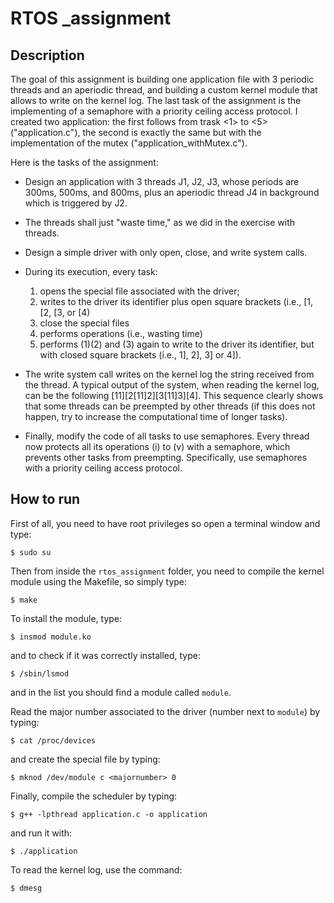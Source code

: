 # RTOS _assignment

## Description

The goal of this assignment is building one application file with 3 periodic threads and an aperiodic thread, and building a custom kernel module that allows to write on the kernel log.
The last task of the assignment is the implementing of a semaphore with a priority ceiling access protocol.
I created two application: the first follows from trask <1> to <5> ("application.c"), the second is exactly the same but with the implementation of the mutex ("application_withMutex.c").

Here is the tasks of the assignment:

* Design an application with 3 threads J1, J2, J3, whose periods are 300ms, 500ms, and 800ms, plus an aperiodic thread J4 in background which is triggered by J2.

* The threads shall just "waste time," as we did in the exercise with threads.

* Design a simple driver with only open, close, and write system calls.

* During its execution, every task:  
	
	1. opens the special file associated with the driver;  
	2. writes to the driver its identifier plus open square brackets (i.e., [1, [2, [3, or [4)  
	3. close the special files  
	4. performs operations (i.e., wasting time)  
	5. performs (1)(2) and (3) again to write to the driver its identifier, but with closed square brackets (i.e., 1], 2], 3] or 4]).  

* The write system call writes on the kernel log the string received from the thread. A typical output of the system, when reading the kernel log, can be the following [11][2[11]2][3[11]3][4]. This sequence clearly shows that some threads can be preempted by other threads (if this does not happen, try to increase the computational time of longer tasks).

* Finally, modify the code of all tasks to use semaphores. Every thread now protects all its operations (i) to (v) with a semaphore, which prevents other tasks from preempting. Specifically, use semaphores with a priority ceiling access protocol.  

## How to run
First of all, you need to have root privileges so open a terminal window and type:
```console
$ sudo su
```
Then from inside the `rtos_assignment` folder, you need to compile the kernel module using the Makefile, so simply type:
```console
$ make
```

To install the module, type:
```console
$ insmod module.ko
```

and to check if it was correctly installed, type:
```console
$ /sbin/lsmod
```

and in the list you should find a module called `module`. 

Read the major number associated to the driver (number next to `module`) by typing:
```console
$ cat /proc/devices
```

and create the special file by typing:
```console
$ mknod /dev/module c <majornumber> 0
```

Finally, compile the scheduler by typing:
```console
$ g++ -lpthread application.c -o application
```

and run it with:
```console
$ ./application
```

To read the kernel log, use the command:
```console
$ dmesg
```
